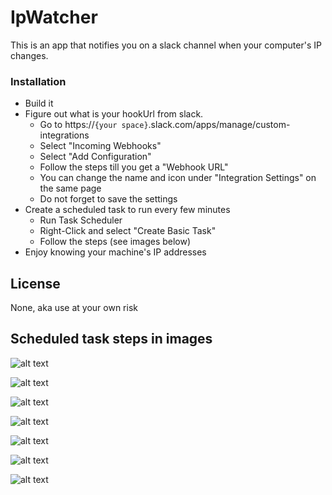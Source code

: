 # IpWatcher

This is an app that notifies you on a slack channel when your computer's IP changes.

### Installation

- Build it
- Figure out what is your hookUrl from slack.
    - Go to https://`{your space}`.slack.com/apps/manage/custom-integrations
    - Select "Incoming Webhooks"
    - Select "Add Configuration"
    - Follow the steps till you get a "Webhook URL"
    - You can change the name and icon under "Integration Settings" on the same page
    - Do not forget to save the settings
- Create a scheduled task to run every few minutes
    - Run Task Scheduler
    - Right-Click and select "Create Basic Task"
    - Follow the steps (see images below)
- Enjoy knowing your machine's IP addresses


License
----

None, aka use at your own risk

Scheduled task steps in images
----
![alt text](https://buggypixel.vsshsstatic.com/media/IpWatcherImages/1.png)

![alt text](https://buggypixel.vsshsstatic.com/media/IpWatcherImages/2.png)

![alt text](https://buggypixel.vsshsstatic.com/media/IpWatcherImages/3.png)

![alt text](https://buggypixel.vsshsstatic.com/media/IpWatcherImages/4.png)

![alt text](https://buggypixel.vsshsstatic.com/media/IpWatcherImages/5.png)

![alt text](https://buggypixel.vsshsstatic.com/media/IpWatcherImages/6.png)

![alt text](https://buggypixel.vsshsstatic.com/media/IpWatcherImages/7.png)